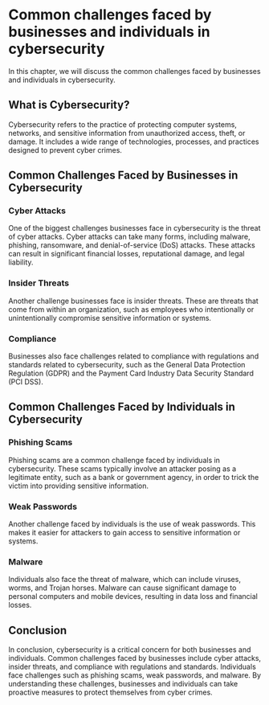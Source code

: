 Common challenges faced by businesses and individuals in cybersecurity
=================================================================================================================================

In this chapter, we will discuss the common challenges faced by businesses and individuals in cybersecurity.

What is Cybersecurity?
----------------------

Cybersecurity refers to the practice of protecting computer systems, networks, and sensitive information from unauthorized access, theft, or damage. It includes a wide range of technologies, processes, and practices designed to prevent cyber crimes.

Common Challenges Faced by Businesses in Cybersecurity
------------------------------------------------------

### Cyber Attacks

One of the biggest challenges businesses face in cybersecurity is the threat of cyber attacks. Cyber attacks can take many forms, including malware, phishing, ransomware, and denial-of-service (DoS) attacks. These attacks can result in significant financial losses, reputational damage, and legal liability.

### Insider Threats

Another challenge businesses face is insider threats. These are threats that come from within an organization, such as employees who intentionally or unintentionally compromise sensitive information or systems.

### Compliance

Businesses also face challenges related to compliance with regulations and standards related to cybersecurity, such as the General Data Protection Regulation (GDPR) and the Payment Card Industry Data Security Standard (PCI DSS).

Common Challenges Faced by Individuals in Cybersecurity
-------------------------------------------------------

### Phishing Scams

Phishing scams are a common challenge faced by individuals in cybersecurity. These scams typically involve an attacker posing as a legitimate entity, such as a bank or government agency, in order to trick the victim into providing sensitive information.

### Weak Passwords

Another challenge faced by individuals is the use of weak passwords. This makes it easier for attackers to gain access to sensitive information or systems.

### Malware

Individuals also face the threat of malware, which can include viruses, worms, and Trojan horses. Malware can cause significant damage to personal computers and mobile devices, resulting in data loss and financial losses.

Conclusion
----------

In conclusion, cybersecurity is a critical concern for both businesses and individuals. Common challenges faced by businesses include cyber attacks, insider threats, and compliance with regulations and standards. Individuals face challenges such as phishing scams, weak passwords, and malware. By understanding these challenges, businesses and individuals can take proactive measures to protect themselves from cyber crimes.
